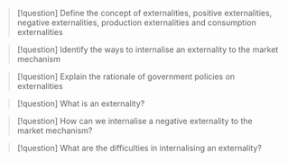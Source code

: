 > [!question]
> Define the concept of externalities, positive externalities, negative externalities, production externalities and consumption externalities


> [!question]
> Identify the ways to internalise an externality to the market mechanism

> [!question]
> Explain the rationale of government policies on externalities

> [!question]
> What is an externality?

> [!question]
> How can we internalise a negative externality to the market mechanism?

> [!question]
> What are the difficulties in internalising an externality?

